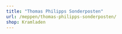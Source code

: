 ```yaml
---
title: "Thomas Philipps Sonderposten"
url: /meppen/thomas-philipps-sonderposten/
shop: Kramladen
---
```

